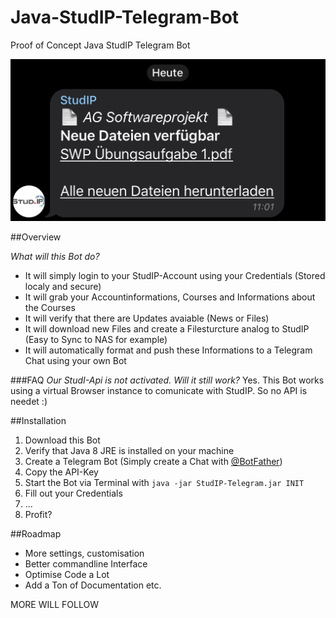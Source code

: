 # Java-StudIP-Telegram-Bot
Proof of Concept Java StudIP Telegram Bot

![Telegram_01](Screenshots/Screenshot_Telegram_01.jpeg)

##Overview

*What will this Bot do?*
 - It will simply login to your StudIP-Account using your Credentials (Stored localy and secure)
 - It will grab your Accountinformations, Courses and Informations about the Courses
 - It will verify that there are Updates avaiable (News or Files)
 - It will download new Files and create a Filesturcture analog to StudIP (Easy to Sync to NAS for example)
 - It will automatically format and push these Informations to a Telegram Chat using your own Bot
 
 ###FAQ
 *Our StudI-Api is not activated. Will it still work?*
Yes. This Bot works using a virtual Browser instance to comunicate with StudIP. So no API is needet :)

##Installation

1. Download this Bot
2. Verify that Java 8 JRE is installed on your machine
3. Create a Telegram Bot (Simply create a Chat with [@BotFather](https://t.me/BotFather))
4. Copy the API-Key
5. Start the Bot via Terminal with `java -jar StudIP-Telegram.jar INIT`
6. Fill out your Credentials
7. ...
8. Profit?

##Roadmap

- More settings, customisation
- Better commandline Interface
- Optimise Code a Lot
- Add a Ton of Documentation
etc.

MORE WILL FOLLOW